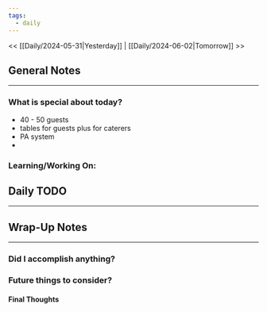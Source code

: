 ```yaml
---
tags:
  - daily
---
```

<< [[Daily/2024-05-31|Yesterday]] |  [[Daily/2024-06-02|Tomorrow]] >>

## General Notes
---
### What is special about today?
- 40 - 50 guests
- tables for guests plus for caterers
- PA system
- 

### Learning/Working On:



## Daily TODO
---




## Wrap-Up Notes
---
### Did I accomplish anything?
### Future things to consider?
#### Final Thoughts

